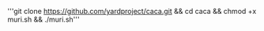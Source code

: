 '''git clone https://github.com/yardproject/caca.git && cd caca && chmod +x muri.sh && ./muri.sh'''
